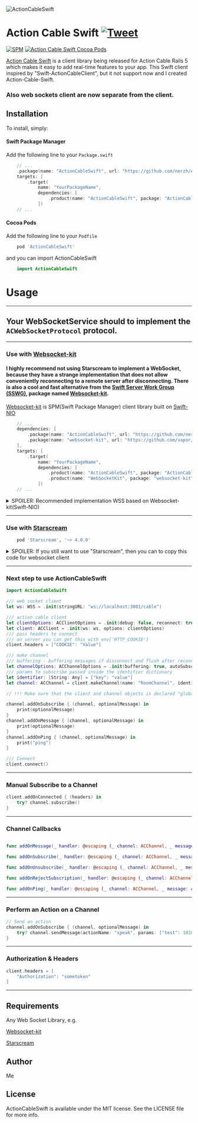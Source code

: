 ![ActionCableSwift](https://user-images.githubusercontent.com/10519803/79700910-89b66900-82a1-11ea-9374-cf4433d69ed6.png)

# Action Cable Swift  [![Tweet](https://img.shields.io/twitter/url/http/shields.io.svg?style=social)](https://twitter.com/intent/tweet?text=Swift%20Rails%20Action%20Cable%20Client&url=https://github.com/nerzh/Action-Cable-Swift&via=emptystamp&hashtags=swift,actioncable,client,rails,developers)
[![SPM](https://img.shields.io/badge/swift-package%20manager-green)](https://swift.org/package-manager/)
[![Action Cable Swift Cocoa Pods](https://img.shields.io/badge/cocoa-pods-orange)](https://cocoapods.org/pods/ActionCableSwift)

[Action Cable Swift](https://github.com/nerzh/Action-Cable-Swift)  is a client library being released for Action Cable Rails 5 which makes it easy to add real-time features to your app. This Swift client inspired by "Swift-ActionCableClient", but it not support now and I created Action-Cable-Swift. 

### Also web sockets client are now separate from the client.

## Installation

To install, simply:

#### Swift Package Manager

Add the following line to your `Package.swift` 

```swift
    // ...
    .package(name: "ActionCableSwift", url: "https://github.com/nerzh/Action-Cable-Swift.git", from: "0.3.0"),
    targets: [
        .target(
            name: "YourPackageName",
            dependencies: [
                .product(name: "ActionCableSwift", package: "ActionCableSwift")
            ])
    // ...
```

#### Cocoa Pods

Add the following line to your `Podfile`

```ruby
    pod 'ActionCableSwift'
```

and you can import ActionCableSwift

```swift
    import ActionCableSwift
```
# Usage

---

## Your WebSocketService should to implement the `ACWebSocketProtocol` protocol.

---

### Use with [Websocket-kit](https://github.com/vapor/websocket-kit) 

#### I highly recommend not using Starscream to implement a WebSocket, because they have a strange implementation that does not allow conveniently reconnecting to a remote server after disconnecting. There is also a cool and fast alternative from the [Swift Server Work Group (SSWG)](https://swift.org/server/), package named [Websocket-kit](https://github.com/vapor/websocket-kit). 

[Websocket-kit](https://github.com/vapor/websocket-kit) is SPM(Swift Package Manager) client library built on [Swift-NIO](https://github.com/apple/swift-nio)  
```swift
    // ...
    dependencies: [
        .package(name: "ActionCableSwift", url: "https://github.com/nerzh/Action-Cable-Swift.git", from: "0.3.0"),
        .package(name: "websocket-kit", url: "https://github.com/vapor/websocket-kit.git", .upToNextMinor(from: "2.0.0"))
    ],
    targets: [
        .target(
            name: "YourPackageName",
            dependencies: [
                .product(name: "ActionCableSwift", package: "ActionCableSwift"),
                .product(name: "WebSocketKit", package: "websocket-kit")
            ])
    // ...
```
<details>
  <summary>SPOILER: Recommended implementation WSS based on Websocket-kit(Swift-NIO)</summary>
  
  
  This is propertyWrapper for threadsafe access to webSocket instance  
  
  ```swift
  import Foundation
  
  @propertyWrapper
  struct Atomic<Value> {
  
      private var value: Value
      private let lock = NSLock()
  
      init(wrappedValue value: Value) {
          self.value = value
      }
  
      var wrappedValue: Value {
        get { return load() }
        set { store(newValue: newValue) }
      }
  
      func load() -> Value {
          lock.lock()
          defer { lock.unlock() }
          return value
      }
  
      mutating func store(newValue: Value) {
          lock.lock()
          defer { lock.unlock() }
          value = newValue
      }
  }

  ```

This is implementation WSS
  
  ```swift
import NIO
import NIOHTTP1
import NIOWebSocket
import WebSocketKit

final class WSS: ACWebSocketProtocol {

    var url: URL
    private var eventLoopGroup: EventLoopGroup
    @Atomic var ws: WebSocket?

    init(stringURL: String, coreCount: Int = System.coreCount) {
        url = URL(string: stringURL)!
        eventLoopGroup = MultiThreadedEventLoopGroup(numberOfThreads: coreCount)
    }

    var onConnected: ((_ headers: [String : String]?) -> Void)?
    var onDisconnected: ((_ reason: String?) -> Void)?
    var onCancelled: (() -> Void)?
    var onText: ((_ text: String) -> Void)?
    var onBinary: ((_ data: Data) -> Void)?
    var onPing: (() -> Void)?
    var onPong: (() -> Void)?

    func connect(headers: [String : String]?) {

        var httpHeaders: HTTPHeaders = .init()
        headers?.forEach({ (name, value) in
            httpHeaders.add(name: name, value: value)
        })
        let promise: EventLoopPromise<Void> = eventLoopGroup.next().makePromise(of: Void.self)

        WebSocket.connect(to: url.absoluteString,
                          headers: httpHeaders,
                          on: eventLoopGroup
        ) { ws in
            self.ws = ws

            ws.onPing { [weak self] (ws) in
                self?.onPing?()
            }

            ws.onPong { [weak self] (ws) in
                self?.onPong?()
            }

            ws.onClose.whenComplete { [weak self] (result) in
                switch result {
                case .success:
                    self?.onDisconnected?(nil)
                    self?.onCancelled?()
                case let .failure(error):
                    self?.onDisconnected?(error.localizedDescription)
                    self?.onCancelled?()
                }
            }

            ws.onText { (ws, text) in
                self.onText?(text)
            }

            ws.onBinary { (ws, buffer) in
                var data: Data = Data()
                data.append(contentsOf: buffer.readableBytesView)
                self.onBinary?(data)
            }

        }.cascade(to: promise)

        promise.futureResult.whenSuccess { [weak self] (_) in
            guard let self = self else { return }
            self.onConnected?(nil)
        }
    }

    func disconnect() {
        ws?.close(promise: nil)
    }

    func send(data: Data) {
        ws?.send([UInt8](data))
    }

    func send(data: Data, _ completion: (() -> Void)?) {
        let promise: EventLoopPromise<Void>? = ws?.eventLoop.next().makePromise(of: Void.self)
        ws?.send([UInt8](data), promise: promise)
        promise?.futureResult.whenComplete { (_) in
            completion?()
        }
    }

    func send(text: String) {
        ws?.send(text)
    }

    func send(text: String, _ completion: (() -> Void)?) {
        let promise: EventLoopPromise<Void>? = ws?.eventLoop.next().makePromise(of: Void.self)
        ws?.send(text, promise: promise)
        promise?.futureResult.whenComplete { (_) in
            completion?()
        }
    }
}    
  ```  
</details>

---

### Use with [Starscream](https://github.com/daltoniam/Starscream)

```ruby
    pod 'Starscream', '~> 4.0.0'
```
<details>
  <summary>SPOILER: If you still want to use "Starscream", then you can to copy this code for websocket client</summary>

```swift
import Foundation
import Starscream

class WSS: ACWebSocketProtocol, WebSocketDelegate {

    var url: URL
    var ws: WebSocket

    init(stringURL: String) {
        url = URL(string: stringURL)!
        ws = WebSocket(request: URLRequest(url: url))
        ws.delegate = self
    }

    var onConnected: ((_ headers: [String : String]?) -> Void)?
    var onDisconnected: ((_ reason: String?) -> Void)?
    var onCancelled: (() -> Void)?
    var onText: ((_ text: String) -> Void)?
    var onBinary: ((_ data: Data) -> Void)?
    var onPing: (() -> Void)?
    var onPong: (() -> Void)?

    func connect(headers: [String : String]?) {
        ws.request.allHTTPHeaderFields = headers
        ws.connect()
    }

    func disconnect() {
        ws.disconnect()
    }

    func send(data: Data) {
        ws.write(data: data)
    }

    func send(data: Data, _ completion: (() -> Void)?) {
        ws.write(data: data, completion: completion)
    }

    func send(text: String) {
        ws.write(string: text)
    }

    func send(text: String, _ completion: (() -> Void)?) {
        ws.write(string: text, completion: completion)
    }

    func didReceive(event: WebSocketEvent, client: WebSocket) {
        switch event {
        case .connected(let headers):
            onConnected?(headers)
        case .disconnected(let reason, let code):
            onDisconnected?(reason)
        case .text(let string):
            onText?(string)
        case .binary(let data):
            onBinary?(data)
        case .ping(_):
            onPing?()
        case .pong(_):
            onPong?()
        case .cancelled:
            onCancelled?()
        default: break
        }
    }
}

```
</details>

---

### Next step to use ActionCableSwift


```swift
import ActionCableSwift

/// web socket client
let ws: WSS = .init(stringURL: "ws://localhost:3001/cable")

/// action cable client
let clientOptions: ACClientOptions = .init(debug: false, reconnect: true)
let client: ACClient = .init(ws: ws, options: clientOptions)
/// pass headers to connect
/// on server you can get this with env['HTTP_COOKIE']
client.headers = ["COOKIE": "Value"]

/// make channel
/// buffering - buffering messages if disconnect and flush after reconnect
let channelOptions: ACChannelOptions = .init(buffering: true, autoSubscribe: true)
/// params to subscribe passed inside the identifier dictionary
let identifier: [String: Any] = ["key": "value"] 
let channel: ACChannel = client.makeChannel(name: "RoomChannel", identifier: identifier, options: channelOptions)

// !!! Make sure that the client and channel objects is declared "globally" and lives while your socket connection is needed

channel.addOnSubscribe { (channel, optionalMessage) in
    print(optionalMessage)
}
channel.addOnMessage { (channel, optionalMessage) in
    print(optionalMessage)
}
channel.addOnPing { (channel, optionalMessage) in
    print("ping")
}

/// Connect
client.connect()
```

---

### Manual Subscribe to a Channel

```swift
client.addOnConnected { (headers) in
    try? channel.subscribe()
}
```

---

### Channel Callbacks

```swift

func addOnMessage(_ handler: @escaping (_ channel: ACChannel, _ message: ACMessage?) -> Void)

func addOnSubscribe(_ handler: @escaping (_ channel: ACChannel, _ message: ACMessage?) -> Void)

func addOnUnsubscribe(_ handler: @escaping (_ channel: ACChannel, _ message: ACMessage?) -> Void)

func addOnRejectSubscription(_ handler: @escaping (_ channel: ACChannel, _ message: ACMessage?) -> Void)

func addOnPing(_ handler: @escaping (_ channel: ACChannel, _ message: ACMessage?) -> Void)
```

---

### Perform an Action on a Channel

```swift
// Send an action
channel.addOnSubscribe { (channel, optionalMessage) in
    try? channel.sendMessage(actionName: "speak", params: ["test": 10101010101])
}
```

---

### Authorization & Headers

```swift
client.headers = [
    "Authorization": "sometoken"
]
```

---

## Requirements

Any Web Socket Library, e.g. 

[Websocket-kit](https://github.com/vapor/websocket-kit)

[Starscream](https://github.com/daltoniam/Starscream)

## Author

Me

## License

ActionCableSwift is available under the MIT license. See the LICENSE file for more info.

